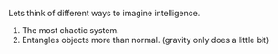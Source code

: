 


Lets think of different ways to imagine intelligence.


1. The most chaotic system.
2. Entangles objects more than normal. (gravity only does a little bit)












